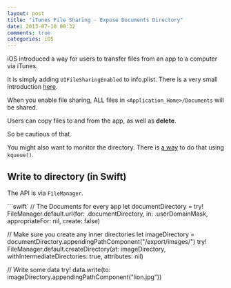 ```yaml
---
layout: post
title: "iTunes File Sharing - Expose Documents Directory"
date: 2013-07-10 00:32
comments: true
categories: iOS
---
```


iOS introduced a way for users to transfer files from an app to a computer via iTunes.

It is simply adding `UIFileSharingEnabled` to info.plist. There is a very small introduction [here](http://developer.apple.com/library/ios/#technotes/tn2152/_index.html).

<!-- more -->

When you enable file sharing, ALL files in `<Application_Home>/Documents` will be shared.

Users can copy files to and from the app, as well as **delete**.

So be cautious of that.

You might also want to monitor the directory. There is [a way](http://www.mlsite.net/blog/?p=2312) to do that using `kqueue()`.

## Write to directory (in Swift)

The API is via `FileManager`.

```swift`
// The Documents for every app
let documentDirectory = try! FileManager.default.url(for: .documentDirectory, in: .userDomainMask, appropriateFor: nil, create: false)

// Make sure you create any inner directories
let imageDirectory = documentDirectory.appendingPathComponent("/export/images/")
try! FileManager.default.createDirectory(at: imageDirectory, withIntermediateDirectories: true, attributes: nil)

// Write some data
try! data.write(to: imageDirectory.appendingPathComponent("lion.jpg"))
```
